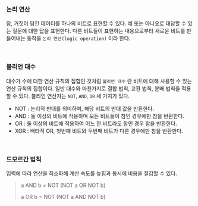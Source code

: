 ### 논리 연산

참, 거짓이 담긴 데이터를 하나의 비트로 표현할 수 있다. 예 또는 아니오로 대답할 수 있는 질문에 대한 답을 표현한다. 다른 비트들이 표현하는 내용으로부터 새로운 비트를 만들어내는 동작을 `논리 연산(logic operation)` 이라 한다.

<br>

### 불리언 대수

대수가 수에 대한 연산 규칙의 집합인 것처럼 `불리언 대수` 란 비트에 대해 사용할 수 있는 연산 규칙의 집합이다. 일반 대수와 마찬가지로 결합 법칙, 교환 법칙, 분배 법칙을 적용할 수 있다. 불리언 연산자는 `NOT`, `AND`, `OR` 세 가지가 있다.

- NOT : 논리적 반대를 의미하며, 해당 비트의 반대 값을 반환한다.
- AND : 둘 이상의 비트에 작용하며 모든 비트들이 참인 경우에만 참을 반환한다.
- OR : 둘 이상의 비트에 작용하여 어느 한 비트라도 참인 경우 참을 반환한다.
- XOR : 배타적 OR, 첫번째 비트와 두번째 비트가 다른 경우에만 참을 반환한다.

<br>

### 드모르간 법칙

입력에 따라 연산을 최소화해 계산 속도를 높힘과 동시에 비용을 절감할 수 있다.


> a AND b = NOT (NOT a OR NOT b)
>
> a OR b = NOT (NOT a AND NOT b)
